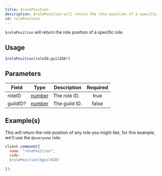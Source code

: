 ```yaml
---
title: $rolePosition
description: $rolePosition will return the role position of a specific role.
id: rolePosition
---
```


`$rolePosition` will return the role position of a specific role.

## Usage

```php
$rolePosition[roleID;guildID?]
```

## Parameters

| Field    | Type                                                                                              | Description   | Required |
| -------- | ------------------------------------------------------------------------------------------------- | ------------- | :------: |
| roleID   | [number](https://developer.mozilla.org/en-US/docs/Web/JavaScript/Reference/Global_Objects/Number) | The role ID.  |   true   |
| guildID? | [number](https://developer.mozilla.org/en-US/docs/Web/JavaScript/Reference/Global_Objects/Number) | The guild ID. |  false   |

## Example(s)

This will return the role position of any role you might like, for this example, we'll use the `@everyone` role:

```javascript
client.command({
  name: "rolePosition",
  code: `
  $rolePosition[$guildID]
  `
});
```
